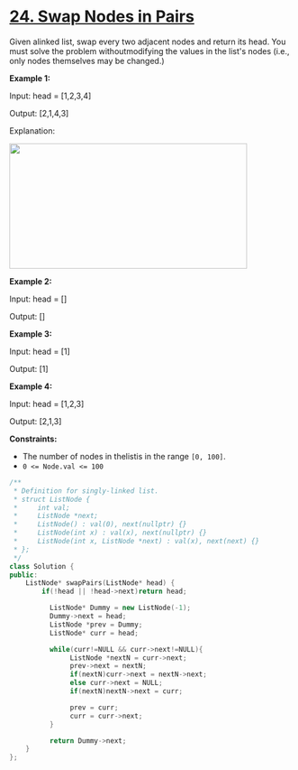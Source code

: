 # [24. Swap Nodes in Pairs](https://leetcode.com/problems/swap-nodes-in-pairs/description/)

Given alinked list, swap every two adjacent nodes and return its head. You must solve the problem withoutmodifying the values in the list's nodes (i.e., only nodes themselves may be changed.)

**Example 1:** 

<div class="example-block">
Input: head = [1,2,3,4]

Output: [2,1,4,3]

Explanation:

<img alt="" src="https://assets.leetcode.com/uploads/2020/10/03/swap_ex1.jpg" style="width: 422px; height: 222px;">

**Example 2:** 

<div class="example-block">
Input: head = []

Output: []

**Example 3:** 

<div class="example-block">
Input: head = [1]

Output: [1]

**Example 4:** 

<div class="example-block">
Input: head = [1,2,3]

Output: [2,1,3]

**Constraints:** 

- The number of nodes in thelistis in the range `[0, 100]`.
- `0 <= Node.val <= 100`  


```cpp
/**
 * Definition for singly-linked list.
 * struct ListNode {
 *     int val;
 *     ListNode *next;
 *     ListNode() : val(0), next(nullptr) {}
 *     ListNode(int x) : val(x), next(nullptr) {}
 *     ListNode(int x, ListNode *next) : val(x), next(next) {}
 * };
 */
class Solution {
public:
    ListNode* swapPairs(ListNode* head) {
        if(!head || !head->next)return head;

          ListNode* Dummy = new ListNode(-1);
          Dummy->next = head;
          ListNode *prev = Dummy;
          ListNode* curr = head;

          while(curr!=NULL && curr->next!=NULL){
               ListNode *nextN = curr->next;
               prev->next = nextN;
               if(nextN)curr->next = nextN->next;
               else curr->next = NULL;
               if(nextN)nextN->next = curr;

               prev = curr;
               curr = curr->next;
          }

          return Dummy->next;
    }
};
```